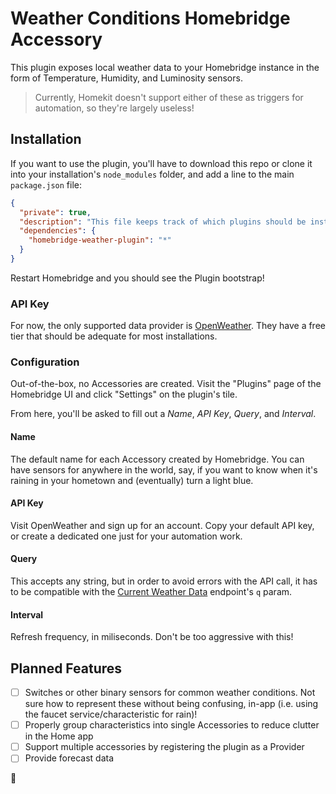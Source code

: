 # Weather Conditions Homebridge Accessory

This plugin exposes local weather data to your Homebridge instance in the form of Temperature, Humidity, and Luminosity sensors.

> Currently, Homekit doesn't support either of these as triggers for automation, so they're largely useless!

## Installation

If you want to use the plugin, you'll have to download this repo or clone it into your installation's `node_modules` folder, and add a line to the main `package.json` file:

```json
{
  "private": true,
  "description": "This file keeps track of which plugins should be installed.",
  "dependencies": {
    "homebridge-weather-plugin": "*"
  }
}
```

Restart Homebridge and you should see the Plugin bootstrap!

### API Key

For now, the only supported data provider is [OpenWeather](https://openweathermap.org/). They have a free tier that should be adequate for most installations.

### Configuration

Out-of-the-box, no Accessories are created. Visit the "Plugins" page of the Homebridge UI and click "Settings" on the plugin's tile.

From here, you'll be asked to fill out a _Name_, _API Key_, _Query_, and _Interval_.

#### Name
The default name for each Accessory created by Homebridge. You can have sensors for anywhere in the world, say, if you want to know when it's raining in your hometown and (eventually) turn a light blue.

#### API Key
Visit OpenWeather and sign up for an account. Copy your default API key, or create a dedicated one just for your automation work.

#### Query
This accepts any string, but in order to avoid errors with the API call, it has to be compatible with the [Current Weather Data](https://openweathermap.org/current) endpoint's `q` param.

#### Interval
Refresh frequency, in miliseconds. Don't be too aggressive with this!

## Planned Features
- [ ] Switches or other binary sensors for common weather conditions. Not sure how to represent these without being confusing, in-app (i.e. using the faucet service/characteristic for rain)!
- [ ] Properly group characteristics into single Accessories to reduce clutter in the Home app
- [ ] Support multiple accessories by registering the plugin as a Provider
- [ ] Provide forecast data

:deciduous_tree:
